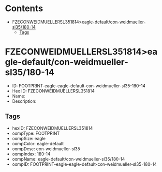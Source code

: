 



Contents
========

* [FZECONWEIDMUELLERSL351814>eagle-default/con-weidmueller-sl35/180-14](#fzeconweidmuellersl351814eagle-defaultcon-weidmueller-sl35180-14)
	* [Tags](#tags)

# FZECONWEIDMUELLERSL351814>eagle-default/con-weidmueller-sl35/180-14

- ID: FOOTPRINT-eagle-eagle-default-con-weidmueller-sl35-180-14
- Hex ID: FZECONWEIDMUELLERSL351814
- Name: 
- Description: 

## Tags

- hexID: FZECONWEIDMUELLERSL351814
- oompType: FOOTPRINT
- oompSize: eagle
- oompColor: eagle-default
- oompDesc: con-weidmueller-sl35
- oompIndex: 180-14
- oompName: eagle-default/con-weidmueller-sl35/180-14
- oompID: FOOTPRINT-eagle-eagle-default-con-weidmueller-sl35-180-14
